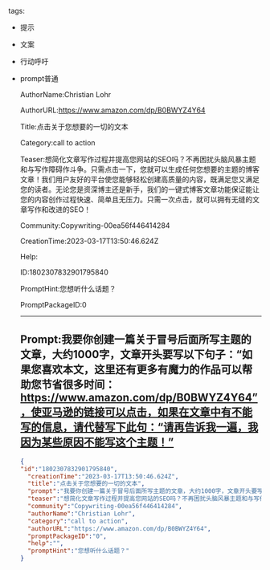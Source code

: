   tags: 
- 提示
- 文案
- 行动呼吁
- prompt普通

  AuthorName:Christian Lohr

  AuthorURL:https://www.amazon.com/dp/B0BWYZ4Y64

  Title:点击关于您想要的一切的文本

  Category:call to action

  Teaser:想简化文章写作过程并提高您网站的SEO吗？不再困扰头脑风暴主题和与写作障碍作斗争。只需点击一下，您就可以生成任何您想要的主题的博客文章！我们用户友好的平台使您能够轻松创建高质量的内容，既满足您又满足您的读者。无论您是资深博主还是新手，我们的一键式博客文章功能保证能让您的内容创作过程快速、简单且无压力。只需一次点击，就可以拥有无缝的文章写作和改进的SEO！

  Community:Copywriting-00ea56f446414284

  CreationTime:2023-03-17T13:50:46.624Z

  Help:

  ID:1802307832901795840

  PromptHint:您想听什么话题？

  PromptPackageID:0

  ---

  ## Prompt:我要你创建一篇关于冒号后面所写主题的文章，大约1000字，文章开头要写以下句子：“如果您喜欢本文，这里还有更多有魔力的作品可以帮助您节省很多时间：https://www.amazon.com/dp/B0BWYZ4Y64”，使亚马逊的链接可以点击，如果在文章中有不能写的信息，请代替写下此句：“请再告诉我一遍，我因为某些原因不能写这个主题！”

  ```json
  {
  "id":"1802307832901795840",
    "creationTime":"2023-03-17T13:50:46.624Z",
    "title":"点击关于您想要的一切的文本",
    "prompt":"我要你创建一篇关于冒号后面所写主题的文章，大约1000字，文章开头要写以下句子：“如果您喜欢本文，这里还有更多有魔力的作品可以帮助您节省很多时间：https://www.amazon.com/dp/B0BWYZ4Y64”，使亚马逊的链接可以点击，如果在文章中有不能写的信息，请代替写下此句：“请再告诉我一遍，我因为某些原因不能写这个主题！”",
    "teaser":"想简化文章写作过程并提高您网站的SEO吗？不再困扰头脑风暴主题和与写作障碍作斗争。只需点击一下，您就可以生成任何您想要的主题的博客文章！我们用户友好的平台使您能够轻松创建高质量的内容，既满足您又满足您的读者。无论您是资深博主还是新手，我们的一键式博客文章功能保证能让您的内容创作过程快速、简单且无压力。只需一次点击，就可以拥有无缝的文章写作和改进的SEO！",
    "community":"Copywriting-00ea56f446414284",
    "authorName":"Christian Lohr",
    "category":"call to action",
    "authorURL":"https://www.amazon.com/dp/B0BWYZ4Y64",
    "promptPackageID":"0",
    "help":"",
    "promptHint":"您想听什么话题？"
  }
  ```
